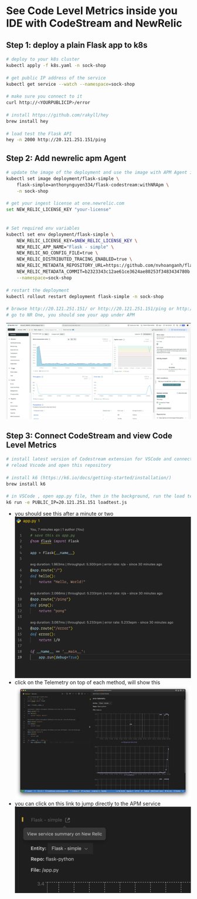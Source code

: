 # See Code Level Metrics inside you IDE with CodeStream and NewRelic

## Step 1: deploy a plain Flask app to k8s

```bash
# deploy to your k8s cluster
kubectl apply -f k8s.yaml -n sock-shop

# get public IP address of the service
kubectl get service --watch --namespace=sock-shop

# make sure you connect to it
curl http://<YOURPUBLICIP>/error

# install https://github.com/rakyll/hey
brew install hey

# load test the Flask API
hey -n 2000 http://20.121.251.151/ping
```

## Step 2: Add newrelic apm Agent

```bash
# update the image of the deployment and use the image with APM Agent installed
kubectl set image deployment/flask-simple \
    flask-simple=anthonynguyen334/flask-codestream:withNRApm \
    -n sock-shop

# get your ingest license at one.newrelic.com
set NEW_RELIC_LICENSE_KEY "your-license"


# Set required env variables
kubectl set env deployment/flask-simple \
    NEW_RELIC_LICENSE_KEY=$NEW_RELIC_LICENSE_KEY \
    NEW_RELIC_APP_NAME="Flask - simple" \
    NEW_RELIC_NO_CONFIG_FILE=true \
    NEW_RELIC_DISTRIBUTED_TRACING_ENABLED=true \
    NEW_RELIC_METADATA_REPOSITORY_URL=https://github.com/nvhoanganh/flask-python.git \
    NEW_RELIC_METADATA_COMMIT=b2323343c12ae61ce3624ae80253f3483434780b \
    --namespace=sock-shop

# restart the deployment
kubectl rollout restart deployment flask-simple -n sock-shop

# browse http://20.121.251.151/ or http://20.121.251.151/ping or http://20.121.251.151/error
# go to NR One, you should see your app under APM
```

![](2022-04-29-12-29-24.png)

## Step 3: Connect CodeStream and view Code Level Metrics

```bash
# install latest version of Codestream extension for VSCode and connect to NR One using User key
# reload Vscode and open this repository

# install k6 (https://k6.io/docs/getting-started/installation/)
brew install k6

# in VSCode , open app.py file, then in the background, run the load tests
k6 run -e PUBLIC_IP=20.121.251.151 loadtest.js
```

-   you should see this after a minute or two
    ![](2022-04-29-12-34-42.png)
-   click on the Telemetry on top of each method, will show this
    ![](2022-04-29-12-39-54.png)
-   you can click on this link to jump directly to the APM service
    ![](2022-04-29-12-41-09.png)
